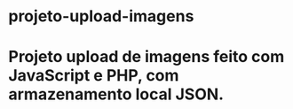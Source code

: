 # projeto-upload-imagens

<h1>Projeto upload de imagens feito com JavaScript e PHP, com armazenamento local JSON.</h1>
